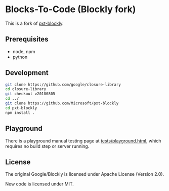 # Blocks-To-Code (Blockly fork)

This is a fork of [pxt-blockly](https://github.com/Microsoft/pxt-blockly).

## Prerequisites

* node, npm
* python

## Development

```bash
git clone https://github.com/google/closure-library
cd closure-library
git checkout v20180805
cd ../
git clone https://github.com/Microsoft/pxt-blockly
cd pxt-blockly
npm install .
```

## Playground

There is a playground manual testing page at [tests/playground.html](./tests/playground.html), which requires no build step or server running.

## License

The original Google/Blockly is licensed under Apache License (Version 2.0).

New code is licensed under MIT.
